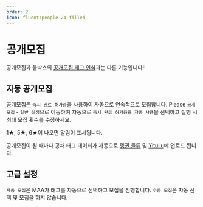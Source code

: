 ```yaml
---
order: 2
icon: fluent:people-24-filled
---
```


# 공개모집

공개모집과 툴박스의 [공개모집 태그 인식](./tools.md#recruitment-recognition)과는 다른 기능입니다!!

## 자동 공개모집

공개모집은 `즉시 완료 허가증`을 사용하여 자동으로 연속적으로 모집합니다. Please `공개모집` - `일반 설정`으로 이동하여 자동으로 `즉시 완료 허가증을 자동 사용`을 선택하고 실행 시 최대 모집 횟수를 수정하세요.

1★, 5★, 6★이 나오면 알림이 표시됩니다.

공개모집이 될 때마다 공채 태그 데이터가 자동으로 [펭귄 물류](https://penguin-stats.cn/) 및 [Yituliu](https://ark.yituliu.cn/)에 업로드 됩니다.

## 고급 설정

`자동 모집`은 MAA가 태그를 자동으로 선택하고 모집을 진행합니다. `수동 모집`은 자동 선택 및 모집을 하지 않습니다.

